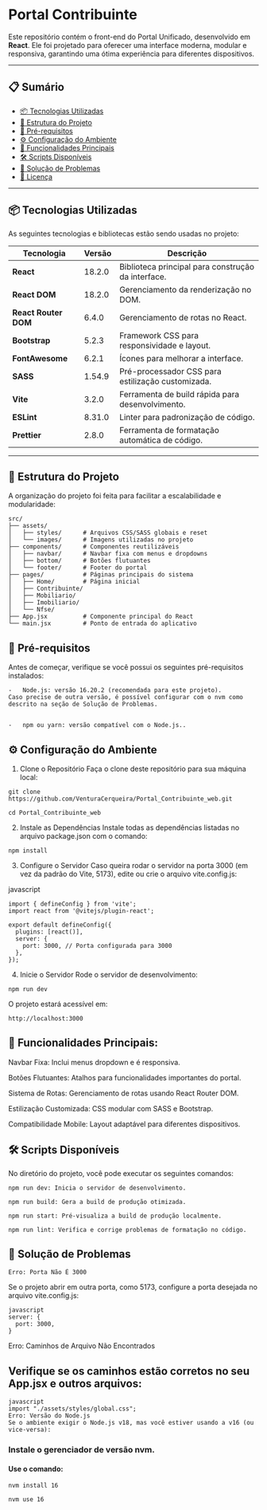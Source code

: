 # **Portal Contribuinte**

Este repositório contém o front-end do Portal Unificado, desenvolvido em **React**. Ele foi projetado para oferecer uma interface moderna, modular e responsiva, garantindo uma ótima experiência para diferentes dispositivos.

---

## **📋 Sumário**
- [📦 Tecnologias Utilizadas](#-tecnologias-utilizadas)
- [📂 Estrutura do Projeto](#-estrutura-do-projeto)
- [📖 Pré-requisitos](#-pré-requisitos)
- [⚙️ Configuração do Ambiente](#️-configuração-do-ambiente)
- [🚀 Funcionalidades Principais](#-funcionalidades-principais)
- [🛠️ Scripts Disponíveis](#️-scripts-disponíveis)
- [🐛 Solução de Problemas](#-solução-de-problemas)
- [📜 Licença](#-licença)

---

## **📦 Tecnologias Utilizadas**

As seguintes tecnologias e bibliotecas estão sendo usadas no projeto:

| Tecnologia              | Versão    | Descrição                                          |
|-------------------------|-----------|--------------------------------------------------|
| **React**               | 18.2.0    | Biblioteca principal para construção da interface. |
| **React DOM**           | 18.2.0    | Gerenciamento da renderização no DOM.            |
| **React Router DOM**    | 6.4.0     | Gerenciamento de rotas no React.                 |
| **Bootstrap**           | 5.2.3     | Framework CSS para responsividade e layout.      |
| **FontAwesome**         | 6.2.1     | Ícones para melhorar a interface.                |
| **SASS**                | 1.54.9    | Pré-processador CSS para estilização customizada. |
| **Vite**                | 3.2.0     | Ferramenta de build rápida para desenvolvimento. |
| **ESLint**              | 8.31.0    | Linter para padronização de código.              |
| **Prettier**            | 2.8.0     | Ferramenta de formatação automática de código.   |

---

## **📂 Estrutura do Projeto**

A organização do projeto foi feita para facilitar a escalabilidade e modularidade:

```plaintext
src/
├── assets/
│   ├── styles/      # Arquivos CSS/SASS globais e reset
│   └── images/      # Imagens utilizadas no projeto
├── components/      # Componentes reutilizáveis
│   ├── navbar/      # Navbar fixa com menus e dropdowns
│   ├── bottom/      # Botões flutuantes
│   └── footer/      # Footer do portal
├── pages/           # Páginas principais do sistema
│   ├── Home/        # Página inicial
│   ├── Contribuinte/
│   ├── Mobiliario/
│   ├── Imobiliario/
│   └── Nfse/
├── App.jsx          # Componente principal do React
└── main.jsx         # Ponto de entrada do aplicativo
```
## 📖 Pré-requisitos
Antes de começar, verifique se você possui os seguintes pré-requisitos instalados:

    -   Node.js: versão 16.20.2 (recomendada para este projeto). 
    Caso precise de outra versão, é possível configurar com o nvm como descrito na seção de Solução de Problemas.


    -   npm ou yarn: versão compatível com o Node.js..

## ⚙️ Configuração do Ambiente
1. Clone o Repositório
Faça o clone deste repositório para sua máquina local:

```plaintext
git clone https://github.com/VenturaCerqueira/Portal_Contribuinte_web.git
```
```
cd Portal_Contribuinte_web
```
2. Instale as Dependências
Instale todas as dependências listadas no arquivo package.json com o comando:
```
npm install
```
3. Configure o Servidor
Caso queira rodar o servidor na porta 3000 (em vez da padrão do Vite, 5173), edite ou crie o arquivo vite.config.js:

javascript
```
import { defineConfig } from 'vite';
import react from '@vitejs/plugin-react';

export default defineConfig({
  plugins: [react()],
  server: {
    port: 3000, // Porta configurada para 3000
  },
});
```
4. Inicie o Servidor
Rode o servidor de desenvolvimento:
```
npm run dev
```
O projeto estará acessível em:
```
http://localhost:3000
```
## 🚀 Funcionalidades Principais:

Navbar Fixa: Inclui menus dropdown e é responsiva.

Botões Flutuantes: Atalhos para funcionalidades importantes do portal.

Sistema de Rotas: Gerenciamento de rotas usando React Router DOM.

Estilização Customizada: CSS modular com SASS e Bootstrap.

Compatibilidade Mobile: Layout adaptável para diferentes dispositivos.

## 🛠️ Scripts Disponíveis
No diretório do projeto, você pode executar os seguintes comandos:
```
npm run dev: Inicia o servidor de desenvolvimento.
```
```
npm run build: Gera a build de produção otimizada.
```
```
npm run start: Pré-visualiza a build de produção localmente.
```
```
npm run lint: Verifica e corrige problemas de formatação no código.
```
## 🐛 Solução de Problemas
```
Erro: Porta Não É 3000
```
Se o projeto abrir em outra porta, como 5173, configure a porta desejada no arquivo vite.config.js:

```
javascript
server: {
  port: 3000,
}
```
Erro: Caminhos de Arquivo Não Encontrados

## Verifique se os caminhos estão corretos no seu App.jsx e outros arquivos:
```
javascript
import "./assets/styles/global.css";
Erro: Versão do Node.js
Se o ambiente exigir o Node.js v18, mas você estiver usando a v16 (ou vice-versa):
```
### Instale o gerenciador de versão nvm.

#### Use o comando:

```
nvm install 16
```
```
nvm use 16
```